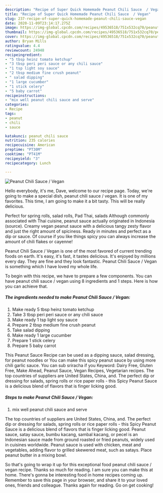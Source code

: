 ```yaml
---
description: "Recipe of Super Quick Homemade Peanut Chili Sauce  / Vegan"
title: "Recipe of Super Quick Homemade Peanut Chili Sauce  / Vegan"
slug: 237-recipe-of-super-quick-homemade-peanut-chili-sauce-vegan
date: 2020-11-09T23:14:17.275Z
image: https://img-global.cpcdn.com/recipes/49536518/751x532cq70/peanut-chili-sauce-vegan-recipe-main-photo.jpg
thumbnail: https://img-global.cpcdn.com/recipes/49536518/751x532cq70/peanut-chili-sauce-vegan-recipe-main-photo.jpg
cover: https://img-global.cpcdn.com/recipes/49536518/751x532cq70/peanut-chili-sauce-vegan-recipe-main-photo.jpg
author: Bryan Mills
ratingvalue: 4.4
reviewcount: 24948
recipeingredient:
- "5 tbsp heinz tomato ketchup"
- "3 tbsp peri peri sauce or any chili sauce"
- "1 tsp light soy sauce"
- "2 tbsp medium fine crush peanut"
- " salad dipping"
- "1 large cucumber"
- "1 stick celery"
- "5 baby carrot"
recipeinstructions:
- "mix well peanut chili sauce and serve"
categories:
- Recipe
tags:
- peanut
- chili
- sauce

katakunci: peanut chili sauce 
nutrition: 235 calories
recipecuisine: American
preptime: "PT30M"
cooktime: "PT41M"
recipeyield: "3"
recipecategory: Lunch

---
```



![Peanut Chili Sauce  / Vegan](https://img-global.cpcdn.com/recipes/49536518/751x532cq70/peanut-chili-sauce-vegan-recipe-main-photo.jpg)

Hello everybody, it's me, Dave, welcome to our recipe page. Today, we're going to make a special dish, peanut chili sauce  / vegan. It is one of my favorites. This time, I am going to make it a bit tasty. This will be really delicious.

Perfect for spring rolls, salad rolls, Pad Thai, salads Although commonly associated with Thai cuisine, peanut sauce actually originated in Indonesia (source). Creamy vegan peanut sauce with a delicious tangy zesty flavor and just the right amount of spiciness. Ready in minutes and perfect as a dip or sauce. Of course if you like things spicy you can always increase the amount of chili flakes or cayenne!

Peanut Chili Sauce  / Vegan is one of the most favored of current trending foods on earth. It's easy, it's fast, it tastes delicious. It's enjoyed by millions every day. They are fine and they look fantastic. Peanut Chili Sauce  / Vegan is something which I have loved my whole life.


To begin with this recipe, we have to prepare a few components. You can have peanut chili sauce  / vegan using 8 ingredients and 1 steps. Here is how you can achieve that.

<!--inarticleads1-->

##### The ingredients needed to make Peanut Chili Sauce  / Vegan:

1. Make ready 5 tbsp heinz tomato ketchup
1. Take 3 tbsp peri peri sauce or any chili sauce
1. Make ready 1 tsp light soy sauce
1. Prepare 2 tbsp medium fine crush peanut
1. Take  salad dipping
1. Make ready 1 large cucumber
1. Prepare 1 stick celery
1. Prepare 5 baby carrot


This Peanut Sauce Recipe can be used as a dipping sauce, salad dressing, for peanut noodles or You can make this spicy peanut sauce by using more chili garlic sauce. You can sub sriracha if you Keyword: Dairy Free, Gluten Free, Make Ahead, Peanut Sauce, Vegan Recipes, Vegetarian recipes. The top countries of suppliers are United States, China, and. The perfect dip or dressing for salads, spring rolls or rice paper rolls - this Spicy Peanut Sauce is a delicious blend of flavors that is finger licking good. 

<!--inarticleads2-->

##### Steps to make Peanut Chili Sauce  / Vegan:

1. mix well peanut chili sauce and serve


The top countries of suppliers are United States, China, and. The perfect dip or dressing for salads, spring rolls or rice paper rolls - this Spicy Peanut Sauce is a delicious blend of flavors that is finger licking good. Peanut sauce, satay sauce, bumbu kacang, sambal kacang, or pecel is an Indonesian sauce made from ground roasted or fried peanuts, widely used in cuisines worldwide. Peanut sauce is used with chicken, meat and vegetables, adding flavor to grilled skewered meat, such as satays. Place peanut butter in a mixing bowl. 

So that's going to wrap it up for this exceptional food peanut chili sauce  / vegan recipe. Thanks so much for reading. I am sure you can make this at home. There's gonna be interesting food in home recipes coming up. Remember to save this page in your browser, and share it to your loved ones, friends and colleague. Thanks again for reading. Go on get cooking!
